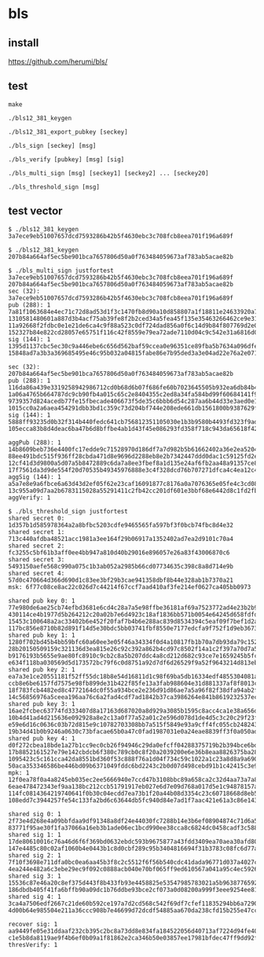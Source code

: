 # bls

## install

https://github.com/herumi/bls/

## test

    make

    ./bls12_381_keygen

    ./bls12_381_export_pubkey [seckey]

    ./bls_sign [seckey] [msg]

    ./bls_verify [pubkey] [msg] [sig]
    
    ./bls_multi_sign [msg] [seckey1] [seckey2] ... [seckey20]
    
    ./bls_threshold_sign [msg]

## test vector

    $ ./bls12_381_keygen
    3a7ece9eb51007657dcd7593286b42b5f4630ebc3c708fcb8eea701f196a689f
    
    $ ./bls12_381_keygen
    207b84a664af5ec5be901bca7657806d50a0f763484059673af783ab5acae82b

    $ ./bls_multi_sign justfortest 3a7ece9eb51007657dcd7593286b42b5f4630ebc3c708fcb8eea701f196a689f 207b84a664af5ec5be901bca7657806d50a0f763484059673af783ab5acae82b
    sec (32): 3a7ece9eb51007657dcd7593286b42b5f4630ebc3c708fcb8eea701f196a689f
    pub (288): 1 7a81f1063684e4ec71c72d8ad53d1f3c1470fb8d90a10d858807a1f18811e24633920a7c7b0aebc964c689b21c48c2e 1310581480601a887d3b4acf75ab39fe8f2b2ced34a5fea45f135e35463266462ce9e3102d7e890b145723484a342e15 11a92668f2fdbc0e1e21de6ca4c9f88a523c0df724dad856a0f6c14d9b84f807769d2e07a570b52181b7ce46ee459b88 152327b84e822cd28057e65751f116c42f8559e79ea72ade7110d04c9c542e31a6816d029ced389edf8029d56540c0c9
    sig (144): 1 1395d1137cbc5ec30c9a446ebe6c656d562baf59ccea0e96351ce89fba5b7634a096dfe43a1aa7279418fe7a17c7a74f 15848ad7a3b3a369685495e46c95b032a04815fabe86e7b95ded3a3e04ad22e76a2e071fd6af1ddc0ff0148ce3a17c05

    sec (32): 207b84a664af5ec5be901bca7657806d50a0f763484059673af783ab5acae82b
    pub (288): 1 116da86a439e3319258942986712cd0b68d6b07f686fe60b7023645505b932ea6db84b4e25d47b2faa357b7333e15b1f 1a06a4765b664787dc9cb90fb4a015c65c2e8404355c2ed8a34fa584bd99f60684141f9cf4aeb7d819ff0a65557b636 9739357d824acedb77fe15fbecade406673f5de35c6bbb6d54c287aa6b44d33e3aed0e1505fd07f4a4a0d0028b47ae2 1015cc0a2a6aea454291dbb3bd1c359c73d204bf744e208ede661db1561800b9387629fb3d99fde05a26eabec928af14
    sig (144): 1 5888ff93235d0b32f314b440fedc641cb756812351105030e1b3b9580b4493fd323f9adfaa017acecee376c9a57be11 105ecca83b8d4deac6ba47b6d8bffbe4ab1d43f45e086293fd358f718c943da65618f420c39cbbd115d1097277f5fb54

    aggPub (288): 1 14b8609beb736e4400fc17edde9c71528970d186df7a7d982b5b61662402a36e2ea520473142f1d5283fd6a0fbabf8f 88ee491bdc515f936ff28cbda471d8e9696d2288eb8e2b7342447ddd0dac1c59125fd2eba24979ce1996df57308f07b 12cf41d3d9800a5d07a5b8472889c6da7a8ee3fbef8a1d135e24af6fb2aa48a91357ce8eff91a5dacfe8dfb380dee32c 17f7561da3d9de554f20d70535b49345976888e3c4f328dcd76b707271dfca4c4ea12c40f99c06c2bab0bd7a449598b7
    aggSig (144): 1 a5a7e8e9a6fbce6a63d43d2ef05f62e23caf16091877c8176a0a7076365e05fe4c3cd08ba28b65c1177260b6874842d 13c955a09d7aa2b6783115028a55291411c2fb42cc201df601e3bbf68e6442d8c1fd2fba1509c65ee12e8f6df801eec3
    aggVerify: 1

    $ ./bls_threshold_sign justfortest
    shared secret 0: 1d357b1d585978364a2a8bfbc5203cdfe9465565fa597bf3f0bcb74fbc8d4e32
    shared secret 1: 713c440afdba48521acc1981a3ee164f29b06917a1352402ad7ea2d9101c70a4
    shared secret 2: fc3255c5bf61b3aff0ee4bb947a810d40b29016e896057e26a83f43006870c6
    shared secret 3: 5493150aefe568c990a075c1b3ab052a2985b66cd07734635c398c8a8d714e9b
    shared secret 4: 57d0c470664d366d690d1c83ee3bf29b3cae941358dbf8b44e328ab1b7370a21
    msk: 6f77c08ce8ac22c026d7c44214f67ccf7aad410af3fe214ef0627ca405bb0973

    shared pub key 0: 1 77e980de6ae25cb74efbd3681e6cd4c28a7a5e98ffbe36181af69a7523772ad4e23b2b946d43032766ee9256ba4339e 430114ce4b1977d5b264212c20a02b7e6d4923c18af1836bb571b0054e64245d658fdfdd12f00742257da66846e8d9e 15453c100648a2ac33402b6e452f20faf7b4b6e288ac839d8534394c5eaf09f7bef1d2a7d8c9c74d44d3f3649a2e14fc 117bc856e8710b82d891f14d5e30bdc5bb03741fbf8550e7177edcfa9f752f1d9eb36737ecb98f5ff32a88ea71094932
    shared pub key 1: 1 1280f702bd45b4bb59bfc60a60ee3e05f46a34334f0d4a10817fb1b70a7db93da79c152578e339eb7e32fe3ac0cde059 28b20150509159c321136d3ea815e26c92c392a862b4cd97c8502f14a1c2f397a70d7a50482fb8b37bd26d7a6e3090 b9176193b5655e9ae80fc8910c9cb2c8a5b207ddc4a8cd212d682c93ce7e1659245b5fcc8100e31dec3a063e4eae5cf e634f118ba030569d5d173572bc79f6c0d8751a92d7df6d26529f9a52f9643214d813ebb6f37fe15a1dd045478b43b0
    shared pub key 2: 1 ea7a3e1ce20551181f52ff55dc18b8e54d16811d1c98f69ba5db16334edf4855304081a4a42c2999b72e6efd4b14b70 ccb8e6be6157fd7575e98fb899de31b422f85fe13a3fab988604e31d881337af8f8013c37e94e2bee158e615c6caa05 18f783fcb4482ed8c4772164dc0f55a934bce2e236d91d86ae7a5a96f82f38dfa94ab2f19ce6fa41d76ed28d887299ea 14c56856976a5ceea196aa76c6a2fad4cdf7ad1842b37ca3986264e841b8619232537ec5ad840b4d6e6f148a6511c243
    shared pub key 3: 1 16ae2fcbec63774fd333407d8a17163d687020a8d929a3085b1595c8acc4ca1e38a656d4d06fdf2b7a8b14293877b794 10b4d41ad4d215636e092928a8e2c13a0f77a52a01c2e596d078d1de4d5c3c20c29f23f6aa415fcc43763c43bcb2999c e59e6d16c0636c03b72d815e9c10782703308bb7a515f5849e93a9cff4fc055cb248243dcd51da5424d486853ee83ef 19b34d41b0b9246a0630c73bfacae65b0a47c0fad1987031e0a24eae8839ff3f0a050ad60a009a5f364fb0279f61adce
    shared pub key 4: 1 d0f272cbea18bde1a27b1cc9ec0cb26f94946c29da0efcff04288375719b2b394bce6bd01a700ae1f895d7cc6a42ca7 17b8852161527e79e142cbdcb6f380c789cb0c8f20a2039200e6e36b8eaa8826375ba288dce3cc47743e0ade49a30d58 1095423c5c161cca42da8551bd360f53c888f76a1d04f734c59c1022a1c23a8d8a9a690f62fb78953a6e0edba2a015b9 50aca353346586be446bd09b6371049fddc6bd2243c2b0d07d498cebd91b1c42415c3e99fa5b9deb621cec448c6a99
    mpk: 1 12f0ea78f0a4a8245eb035ec2ee5666940e7ccd47b3108bbc89a658ca2c32d4aa73a7a8a7d96457230f61b392bcd1b1 6eae478472343ef9aa138bc212ccb51791917eb027e6d7e09d768a017d5e1c94878157a90ce8df445478c276ce1b2f3 114fc0814364219740641f0b30c04ecdd7ea73b1f20a44b08d3354c23c60718668d8eb5a9013ef54b10f06102d4ee306 108edd7c3944257fe54c133fa2bd6c63644db5fc940d84e7ad1f7aac421e61a3c86e1436249c0692a7febdbe7d1d9973

    shared sig 0: 1 2f73e4d268e4a09bbfdaa9df91348a8df24e44030fc7288b14e3b6ef08904874c71d6a50078455a65148267cbfa92a6 83771f95ae30f1fa37066a16eb3b1ade06ec1bcd990ee38cca8c6824dc0458cadf3c588df138fa0571aec31f588a4d3
    shared sig 1: 1 17de80610016c76a46d6f6f369bd0632ebdc593b9675877a43fdd3409ea70aea30afd8066f7cd4589d3843aa5de3327f 147e4485c80c02af1060b4e0443b1c8d0cbf289c95b3404816694f31b3783c08fc6d77ae6ad0deec5f336ea00cbdbe57
    shared sig 2: 1 7f10f3698e711dfa0bc0ea6aa45b3f8c2c5512f6f56b540cdc41dada96771d037a4027c7a1ca0d00a11496dcf1e8b3f 4ea244e482a6c3ebe29ec9f092c0888acb040e70bf065ff9ed610567a041a95c4ec59268cb199c27de95ff991ba8f4d
    shared sig 3: 1 15536c87e46a20c8ef375d443f8b433fb93e4458825e53547985783021a5b963877659203d1e0c60131ef2f6e5d18b58 186dbdb405f41fa6bffb90a09dc1b76ddbe93bce2cf073a0d08200a999f3eee9254ee812173eb95f20654e3e1dea094f
    shared sig 4: 1 3ca4a7506edf2667c21de60b592ce197a7d2cd568c542f69df7cfef11835294bb6a7290642aaababe6876363c903b58 4d00b64e985504e211a36ccc908b7e46699d72dcdf54885aa670da238cfd15b255e47cc5dd6c012f399e2d3082a51e8
    
    recover sig: 1 aa9449fe05e31ddaaf232cb395c2bc8a73dd8e834fa184522056d40713af7224d94fe407e40f8dcaff188827d1f3a7c c1e5b8da8119ae9f4b6ef0b09a1f81862e2ca346b50e03857ee17981bfdec47ff9dd92f790d8481ec131af343fc74e1
    thresVerify: 1

